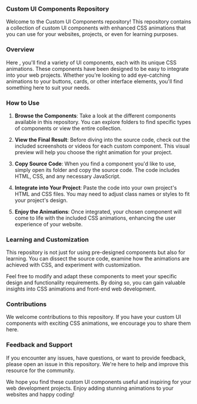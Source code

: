### Custom UI Components Repository

Welcome to the Custom UI Components repository! This repository contains a collection of custom UI components with enhanced CSS animations that you can use for your websites, projects, or even for learning purposes.

### Overview

Here , you'll find a variety of UI components, each with its unique CSS animations. These components have been designed to be easy to integrate into your web projects. Whether you're looking to add eye-catching animations to your buttons, cards, or other interface elements, you'll find something here to suit your needs.

### How to Use

1. **Browse the Components**: Take a look at the different components available in this repository. You can explore folders to find specific types of components or view the entire collection.

2. **View the Final Result**: Before diving into the source code, check out the included screenshots or videos for each custom component. This visual preview will help you choose the right animation for your project.

3. **Copy Source Code**: When you find a component you'd like to use, simply open its folder and copy the source code. The code includes HTML, CSS, and any necessary JavaScript.

4. **Integrate into Your Project**: Paste the code into your own project's HTML and CSS files. You may need to adjust class names or styles to fit your project's design.

5. **Enjoy the Animations**: Once integrated, your chosen component will come to life with the included CSS animations, enhancing the user experience of your website.

### Learning and Customization

This repository is not just for using pre-designed components but also for learning. You can dissect the source code, examine how the animations are achieved with CSS, and experiment with customization.

Feel free to modify and adapt these components to meet your specific design and functionality requirements. By doing so, you can gain valuable insights into CSS animations and front-end web development.

### Contributions

We welcome contributions to this repository. If you have your custom UI components with exciting CSS animations, we encourage you to share them here.

### Feedback and Support

If you encounter any issues, have questions, or want to provide feedback, please open an issue in this repository. We're here to help and improve this resource for the community.

We hope you find these custom UI components useful and inspiring for your web development projects. Enjoy adding stunning animations to your websites and happy coding!
